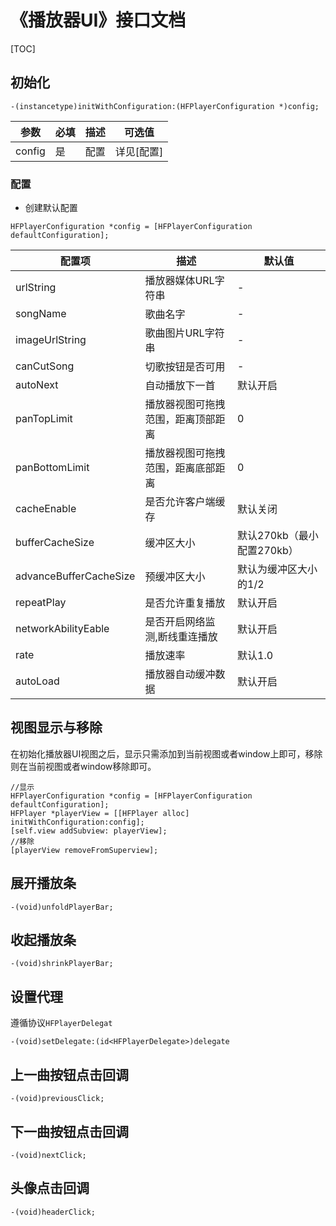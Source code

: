 # 《播放器UI》接口文档
[TOC]
## 初始化
```objc
-(instancetype)initWithConfiguration:(HFPlayerConfiguration *)config;
```
| 参数 | 必填 | 描述 | 可选值 |
|---|---|---|---|
| config | 是 | 配置 | 详见[配置] |

### 配置

- 创建默认配置
```objc
HFPlayerConfiguration *config = [HFPlayerConfiguration defaultConfiguration];
```
| 配置项 | 描述 | 默认值 |
|---|---|---|
| urlString | 播放器媒体URL字符串 | - |
| songName | 歌曲名字 | - |
| imageUrlString | 歌曲图片URL字符串 | - |
| canCutSong | 切歌按钮是否可用 | - |
| autoNext | 自动播放下一首 | 默认开启 |
| panTopLimit | 播放器视图可拖拽范围，距离顶部距离 | 0 |
| panBottomLimit | 播放器视图可拖拽范围，距离底部距离 | 0 |
| cacheEnable | 是否允许客户端缓存 | 默认关闭 |
| bufferCacheSize | 缓冲区大小 | 默认270kb（最小配置270kb） |
| advanceBufferCacheSize | 预缓冲区大小 | 默认为缓冲区大小的1/2 |
| repeatPlay | 是否允许重复播放 | 默认开启 |
| networkAbilityEable | 是否开启网络监测,断线重连播放 | 默认开启 |
| rate | 播放速率 | 默认1.0 |
| autoLoad | 播放器自动缓冲数据 | 默认开启 |

## 视图显示与移除
在初始化播放器UI视图之后，显示只需添加到当前视图或者window上即可，移除则在当前视图或者window移除即可。
```objc
//显示
HFPlayerConfiguration *config = [HFPlayerConfiguration defaultConfiguration];
HFPlayer *playerView = [[HFPlayer alloc] initWithConfiguration:config];
[self.view addSubview: playerView];
//移除
[playerView removeFromSuperview];
```

## 展开播放条
```objc
-(void)unfoldPlayerBar;
```

## 收起播放条
```objc
-(void)shrinkPlayerBar;
```

## 设置代理
遵循协议`HFPlayerDelegat`
```objc
-(void)setDelegate:(id<HFPlayerDelegate>)delegate
```

## 上一曲按钮点击回调
```objc
-(void)previousClick;
```
## 下一曲按钮点击回调
```objc
-(void)nextClick;
```
## 头像点击回调
```objc
-(void)headerClick;
```

